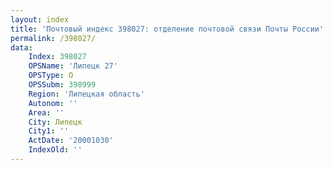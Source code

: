 ```yaml
---
layout: index
title: 'Почтовый индекс 398027: отделение почтовой связи Почты России'
permalink: /398027/
data:
    Index: 398027
    OPSName: 'Липецк 27'
    OPSType: О
    OPSSubm: 398999
    Region: 'Липецкая область'
    Autonom: ''
    Area: ''
    City: Липецк
    City1: ''
    ActDate: '20001030'
    IndexOld: ''
---
```

